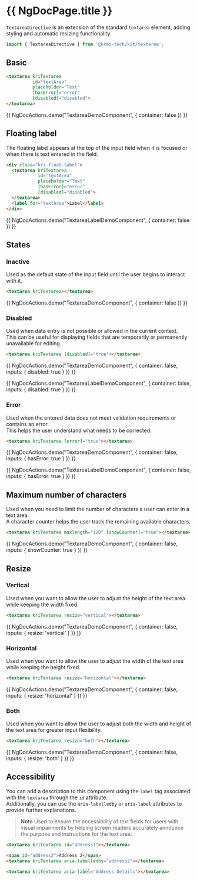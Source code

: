 # {{ NgDocPage.title }}

`TextareaDirective` is an extension of the standard `textarea` element, adding styling and automatic resizing functionality.

```ts
import { TextareaDirective } from '@krai-tech/kit/textarea';
```

## Basic

```html
<textarea kriTextarea
          id="textArea"
          placeholder="Text" 
          [hasError]="error" 
          [disabled]="disabled">
</textarea>
```

{{ NgDocActions.demo("TextareaDemoComponent", { container: false }) }}

## Floating label

The floating label appears at the top of the input field when it is focused or when there is text entered in the field.

```html
<div class="kri-float-label">
  <textarea kriTextarea
            id="textArea"
            placeholder="Text" 
            [hasError]="error" 
            [disabled]="disabled">
  </textarea>
  <label for="textArea">Label</label>
</div>
```

{{ NgDocActions.demo("TextareaLabelDemoComponent", { container: false }) }}

## States

### Inactive

Used as the default state of the input field until the user begins to interact with it.

```html
<textarea kriTextarea></textarea>
```

{{ NgDocActions.demo("TextareaDemoComponent", { container: false }) }}

### Disabled

Used when data entry is not possible or allowed in the current context. <br>
This can be useful for displaying fields that are temporarily or permanently unavailable for editing.

```html
<textarea kriTextarea [disabled]="true"></textarea>
```

{{ NgDocActions.demo("TextareaDemoComponent", { container: false, inputs: { disabled: true } }) }}

{{ NgDocActions.demo("TextareaLabelDemoComponent", { container: false, inputs: { disabled: true } }) }}

### Error

Used when the entered data does not meet validation requirements or contains an error. <br>
This helps the user understand what needs to be corrected.

```html
<textarea kriTextarea [error]="true"></textarea>
```

{{ NgDocActions.demo("TextareaDemoComponent", { container: false, inputs: { hasError: true } }) }}

{{ NgDocActions.demo("TextareaLabelDemoComponent", { container: false, inputs: { hasError: true } }) }}

## Maximum number of characters

Used when you need to limit the number of characters a user can enter in a text area. <br>
A character counter helps the user track the remaining available characters.

```html
<textarea kriTextarea maxlength="120" [showCounter]="true"></textarea>
```

{{ NgDocActions.demo("TextareaDemoComponent", { container: false, inputs: { showCounter: true } }) }}

## Resize

### Vertical

Used when you want to allow the user to adjust the height of the text area while keeping the width fixed.

```html
<textarea kriTextarea resize="vertical"></textarea>
```

{{ NgDocActions.demo("TextareaDemoComponent", { container: false, inputs: { resize: 'vertical' } }) }}

### Horizontal

Used when you want to allow the user to adjust the width of the text area while keeping the height fixed.

```html
<textarea kriTextarea resize="horizontal"></textarea>
```

{{ NgDocActions.demo("TextareaDemoComponent", { container: false, inputs: { resize: 'horizontal' } }) }}

### Both

Used when you want to allow the user to adjust both the width and height of the text area for greater input flexibility.

```html
<textarea kriTextarea resize="both"></textarea>
```

{{ NgDocActions.demo("TextareaDemoComponent", { container: false, inputs: { resize: 'both' } }) }}

## Accessibility

You can add a description to this component using the `label` tag associated with the `textarea` through the `id` attribute. <br> 
Additionally, you can use the `aria-labelledby` or `aria-label` attributes to provide further explanations.

> **Note**
> Used to ensure the accessibility of text fields for users with visual impairments by helping screen readers accurately announce the purpose and instructions for the text area.
```html
<textarea kriTextarea id="address1"></textarea>

<span id="address2">Address 2</span>
<textarea kriTextarea aria-labelledby="address2"></textarea>

<textarea kriTextarea aria-label="Address Details"></textarea>
```
